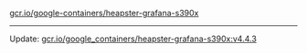 [gcr.io/google-containers/heapster-grafana-s390x](https://hub.docker.com/r/cruse/heapster-grafana-s390x/tags/) 

----
Update: [gcr.io/google_containers/heapster-grafana-s390x:v4.4.3](https://hub.docker.com/r/cruse/heapster-grafana-s390x/tags/)

